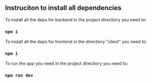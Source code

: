 ## Instruciton to install all dependencies

To install all the deps for backend in the project directiory you need to:

### `npm i`

To install all the deps for frontend in the directiory "client" you need to:

### `npm i`

To run the app you need in the project directiory you need to:

### `npm run dev`